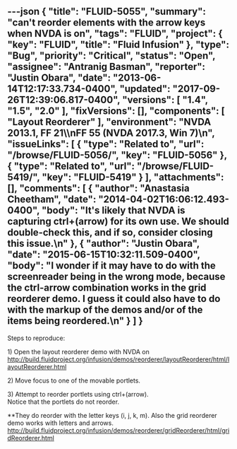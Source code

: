 ---json
{
  "title": "FLUID-5055",
  "summary": "can't reorder elements with the arrow keys when NVDA is on",
  "tags": "FLUID",
  "project": {
    "key": "FLUID",
    "title": "Fluid Infusion"
  },
  "type": "Bug",
  "priority": "Critical",
  "status": "Open",
  "assignee": "Antranig Basman",
  "reporter": "Justin Obara",
  "date": "2013-06-14T12:17:33.734-0400",
  "updated": "2017-09-26T12:39:06.817-0400",
  "versions": [
    "1.4",
    "1.5",
    "2.0"
  ],
  "fixVersions": [],
  "components": [
    "Layout Reorderer"
  ],
  "environment": "NVDA 2013.1, FF 21\\\nFF 55 (NVDA 2017.3, Win 7)\n",
  "issueLinks": [
    {
      "type": "Related to",
      "url": "/browse/FLUID-5056/",
      "key": "FLUID-5056"
    },
    {
      "type": "Related to",
      "url": "/browse/FLUID-5419/",
      "key": "FLUID-5419"
    }
  ],
  "attachments": [],
  "comments": [
    {
      "author": "Anastasia Cheetham",
      "date": "2014-04-02T16:06:12.493-0400",
      "body": "It's likely that NVDA is capturing ctrl+(arrow) for its own use. We should double-check this, and if so, consider closing this issue.\n"
    },
    {
      "author": "Justin Obara",
      "date": "2015-06-15T10:32:11.509-0400",
      "body": "I wonder if it may have to do with the screenreader being in the wrong mode, because the ctrl-arrow combination works in the grid reorderer demo. I guess it could also have to do with the markup of the demos and/or of the items being reordered.\n"
    }
  ]
}
---
Steps to reproduce:

1\) Open the layout reorderer demo with NVDA on\
<http://build.fluidproject.org/infusion/demos/reorderer/layoutReorderer/html/layoutReorderer.html>

2\) Move focus to one of the movable portlets.

3\) Attempt to reorder portlets using ctrl+(arrow).\
Notice that the portlets do not reorder.&#x20;

\*\*They do reorder with the letter keys (i, j, k, m). Also the grid reorderer demo works with letters and arrows. \
<http://build.fluidproject.org/infusion/demos/reorderer/gridReorderer/html/gridReorderer.html>

        